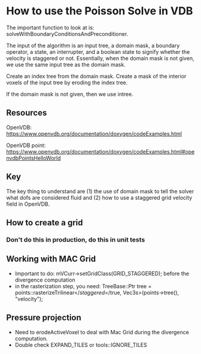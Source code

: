 # How to use the Poisson Solve in VDB

The important function to look at is: solveWithBoundaryConditionsAndPreconditioner.

The input of the algorithm is an input tree, a domain mask, a boundary operator, a state, an interrupter, and a boolean state to signify whether the velocity is staggered or not. Essentially, when the domain mask is not given, we use the same input tree as the domain mask.

Create an index tree from the domain mask. Create a mask of the interior voxels of the input tree by eroding the index tree.

If the domain mask is not given, then we use intree.

## Resources

OpenVDB:
https://www.openvdb.org/documentation/doxygen/codeExamples.html

OpenVDB point:
https://www.openvdb.org/documentation/doxygen/codeExamples.html#openvdbPointsHelloWorld

## Key

The key thing to understand are (1) the use of domain mask to tell the solver what dofs are considered fluid and (2) how to use a staggered grid velocity field in OpenVDB.


## How to create a grid

### Don't do this in production, do this in unit tests

## Working with MAC Grid
- Important to do:
  mVCurr->setGridClass(GRID_STAGGERED);
  before the divergence computation
- in the rasterization step, you need:
    TreeBase::Ptr tree =
        points::rasterizeTrilinear</*staggered=*/true, Vec3s>(points->tree(), "velocity");
## Pressure projection
- Need to erodeActiveVoxel to deal with Mac Grid during the divergence computation.
- Double check EXPAND_TILES or tools::IGNORE_TILES